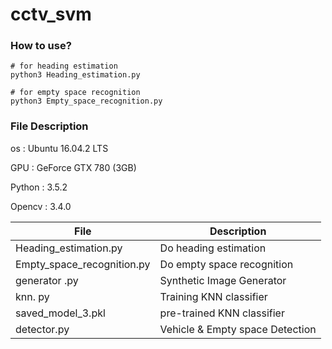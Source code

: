 # cctv_svm


### How to use?
~~~
# for heading estimation
python3 Heading_estimation.py

# for empty space recognition
python3 Empty_space_recognition.py
~~~


### File Description

os : Ubuntu 16.04.2 LTS

GPU : GeForce GTX 780 (3GB)

Python : 3.5.2

Opencv : 3.4.0

|       File         |Description                                       |
|--------------------|--------------------------------------------------|
|Heading_estimation.py | Do heading estimation                                   |
|Empty_space_recognition.py | Do empty space recognition                                   |
|generator .py       |Synthetic Image Generator      |
|knn. py             |Training KNN classifier       |
|saved_model_3.pkl   |pre-trained KNN classifier                |
|detector.py         |Vehicle & Empty space Detection                           |
